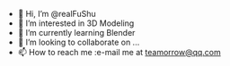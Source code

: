 - 👋 Hi, I’m @realFuShu
- 👀 I’m interested in 3D Modeling
- 🌱 I’m currently learning Blender
- 💞️ I’m looking to collaborate on ...
- 📫 How to reach me :e-mail me at teamorrow@qq.com

<!---
realFuShu/realFuShu is a ✨ special ✨ repository because its `README.md` (this file) appears on your GitHub profile.
You can click the Preview link to take a look at your changes.
--->
